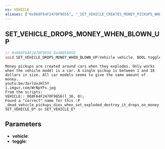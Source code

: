 ```yaml
---
ns: VEHICLE
aliases: ["0x068F64F2470F9656", "_SET_VEHICLE_CREATES_MONEY_PICKUPS_WHEN_EXPLODED"]
---
```

## SET_VEHICLE_DROPS_MONEY_WHEN_BLOWN_UP

```c
// 0x068F64F2470F9656 0x4BB5605D
void SET_VEHICLE_DROPS_MONEY_WHEN_BLOWN_UP(Vehicle vehicle, BOOL toggle);
```

```
Money pickups are created around cars when they explodes. Only works when the vehicle model is a car. A single pickup is between 1 and 18 dollars in size. All car models seems to give the same amount of money.  
youtu.be/3arlUxzHl5Y   
i.imgur.com/WrNpYFs.jpg  
From the scripts:  
VEHICLE::_068F64F2470F9656(l_36, 0);  
Found a "correct" name for this :P  
_dead_vehicle_pickups_dies_when_set_exploded_destroy_it_drops_on_money  
SET_VEHICLE_D* or SET_VEHICLE_E*  
```

## Parameters
* **vehicle**: 
* **toggle**: 

